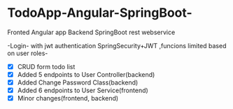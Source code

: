 # TodoApp-Angular-SpringBoot-
Fronted Angular app
Backend SpringBoot rest webservice

-Login- with jwt authentication SpringSecurity+JWT ,funcions limited based on user roles-
- [x] CRUD form todo list
- [x] Added 5 endpoints to User Controller(backend)
- [x] Added Change Password Class(backend)
- [x] Added 6 endpoints to User Service(frontend)
- [x] Minor changes(frontend, backend)
